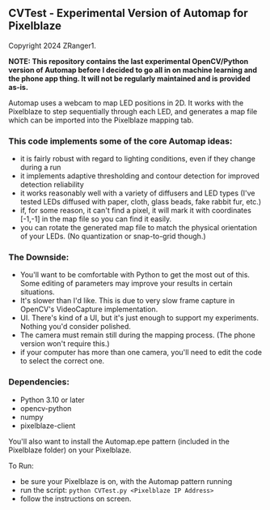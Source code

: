 ## CVTest - Experimental Version of Automap for Pixelblaze
Copyright 2024 ZRanger1.

**NOTE: This repository contains the last experimental OpenCV/Python version of Automap before I decided to go all
in on machine learning and the phone app thing.  It will not be regularly maintained and is provided as-is.**

Automap uses a webcam to map LED positions in 2D.  It works with the Pixelblaze to step sequentially through each LED,
and generates a map file which can be imported into the Pixelblaze mapping tab.

### This code implements some of the core Automap ideas:
- it is fairly robust with regard to lighting conditions, even if they change during a run
- it implements adaptive thresholding and contour detection for improved detection reliability
- it works reasonably well with a variety of diffusers and LED types (I've tested LEDs diffused with paper, cloth, glass beads, fake rabbit fur, etc.)
- if, for some reason, it can't find a pixel, it will mark it with coordinates [-1,-1] in the map file so you can find it easily.
- you can rotate the generated map file to match the physical orientation of your LEDs. (No quantization or snap-to-grid though.)

### The Downside:
- You'll want to be comfortable with Python to get the most out of this.  Some editing of parameters may improve your results in certain situations.
- It's slower than I'd like. This is due to very slow frame capture in OpenCV's VideoCapture implementation.
- UI. There's kind of a UI, but it's just enough to support my experiments.  Nothing you'd consider polished.
- The camera must remain still during the mapping process.  (The phone version won't require this.)
- if your computer has more than one camera, you'll need to edit the code to select the correct one.

### Dependencies:
- Python 3.10 or later
- opencv-python
- numpy
- pixelblaze-client

You'll also want to install the Automap.epe pattern (included in the Pixelblaze folder) on your Pixelblaze.

To Run:
- be sure your Pixelblaze is on, with the Automap pattern running
- run the script: ```python CVTest.py <Pixelblaze IP Address>```
- follow the instructions on screen.

 


 


